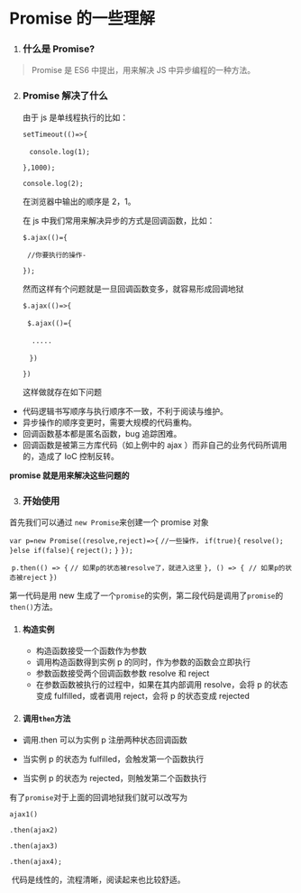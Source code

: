 # Promise 的一些理解

1. ### **什么是 Promise?**

> Promise 是 ES6 中提出，用来解决 JS 中异步编程的一种方法。

2. ### **Promise 解决了什么**

   由于 js 是单线程执行的比如：

   `setTimeout(()=>{`

   ​ &nbsp;&nbsp;`console.log(1);`

   `},1000);`

   `console.log(2);`

   在浏览器中输出的顺序是 2，1。

   在 js 中我们常用来解决异步的方式是回调函数，比如：

   `$.ajax(()={`

   &nbsp;&nbsp;`//你要执行的操作-`

   `});`

   然而这样有个问题就是一旦回调函数变多，就容易形成回调地狱

   `$.ajax(()=>{`

   ​&nbsp;&nbsp;`$.ajax(()={`

   ​&nbsp;&nbsp;&nbsp;&nbsp;`.....`

   ​&nbsp;&nbsp; `})`

   `})`

   这样做就存在如下问题

- 代码逻辑书写顺序与执行顺序不一致，不利于阅读与维护。
- 异步操作的顺序变更时，需要大规模的代码重构。
- 回调函数基本都是匿名函数，bug 追踪困难。
- 回调函数是被第三方库代码（如上例中的 ajax ）而非自己的业务代码所调用的，造成了 IoC 控制反转。

**promise 就是用来解决这些问题的**

3.  ### **开始使用**

首先我们可以通过 `new Promise`来创建一个 promise 对象

`var p=new Promise((resolve,reject)=>{`
`//一些操作，`
`if(true){`
`resolve();`
`}else if(false){`
`reject();`
`}`
`});`

​ `p.then(() => {`
​ `// 如果p的状态被resolve了，就进入这里`
​ `}, () => {`
​ `// 如果p的状态被reject`
​ `})`

第一代码是用 new 生成了一个`promise`的实例，第二段代码是调用了`promise`的`then()`方法。

1. #### 构造实例

   - 构造函数接受一个函数作为参数
   - 调用构造函数得到实例 p 的同时，作为参数的函数会立即执行
   - 参数函数接受两个回调函数参数 resolve 和 reject
   - 在参数函数被执行的过程中，如果在其内部调用 resolve，会将 p 的状态变成 fulfilled，或者调用 reject，会将 p 的状态变成 rejected

2. #### 调用`then`方法

- 调用.then 可以为实例 p 注册两种状态回调函数

- 当实例 p 的状态为 fulfilled，会触发第一个函数执行

- 当实例 p 的状态为 rejected，则触发第二个函数执行

有了`promise`对于上面的回调地狱我们就可以改写为

`ajax1()`

`.then(ajax2)`

`.then(ajax3)`

`.then(ajax4);`

​ 代码是线性的，流程清晰，阅读起来也比较舒适。
